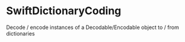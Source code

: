# SwiftDictionaryCoding
Decode / encode instances of a Decodable/Encodable object to / from dictionaries
